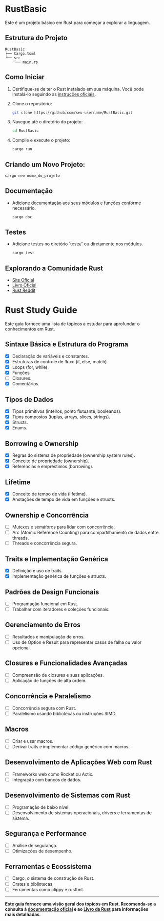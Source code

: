 # RustBasic

Este é um projeto básico em Rust para começar a explorar a linguagem.

## Estrutura do Projeto

```plaintext
RustBasic
├── Cargo.toml
└── src
    └── main.rs
```

## Como Iniciar

1. Certifique-se de ter o Rust instalado em sua máquina. Você pode instalá-lo seguindo as [instruções oficiais](https://www.rust-lang.org/tools/install).

2. Clone o repositório:

   ```bash
   git clone https://github.com/seu-username/RustBasic.git
   ```

3. Navegue até o diretório do projeto:

   ```bash
   cd RustBasic
   ```

4. Compile e execute o projeto:

   ```bash
   cargo run
   ```

##  Criando um Novo Projeto:
```bash
cargo new nome_do_projeto
```

## Documentação

- Adicione documentação aos seus módulos e funções conforme necessário.

   ```bash
   cargo doc
   ```

## Testes

- Adicione testes no diretório \`tests/\` ou diretamente nos módulos.

   ```bash
   cargo test
   ```



## Explorando a Comunidade Rust

- [Site Oficial](https://www.rust-lang.org/)
- [Livro Oficial](https://doc.rust-lang.org/book/)
- [Rust Reddit](https://www.reddit.com/r/rust/)

# Rust Study Guide

Este guia fornece uma lista de tópicos a estudar para aprofundar o conhecimentos em Rust.

## Sintaxe Básica e Estrutura do Programa

- [x] Declaração de variáveis e constantes.
- [x] Estruturas de controle de fluxo (if, else, match).
- [x] Loops (for, while).
- [x] Funções 
- [ ] Closures.
- [x] Comentários.

## Tipos de Dados

- [x] Tipos primitivos (inteiros, ponto flutuante, booleanos).
- [x] Tipos compostos (tuplas, arrays, slices, strings).
- [x] Structs.
- [x] Enums.

## Borrowing e Ownership

- [x] Regras do sistema de propriedade (ownership system rules).
- [x] Conceito de propriedade (ownership).
- [x] Referências e empréstimos (borrowing).

## Lifetime

- [x] Conceito de tempo de vida (lifetime).
- [x] Anotações de tempo de vida em funções e structs.

## Ownership e Concorrência

- [ ] Mutexes e semáforos para lidar com concorrência.
- [ ] Arc (Atomic Reference Counting) para compartilhamento de dados entre threads.
- [ ] Threads e concorrência segura.

## Traits e Implementação Genérica

- [x] Definição e uso de traits.
- [x] Implementação genérica de funções e structs.

## Padrões de Design Funcionais

- [ ] Programação funcional em Rust.
- [ ] Trabalhar com iteradores e coleções funcionais.

## Gerenciamento de Erros

- [ ] Resultados e manipulação de erros.
- [ ] Uso de Option e Result para representar casos de falha ou valor opcional.

## Closures e Funcionalidades Avançadas

- [ ] Compreensão de closures e suas aplicações.
- [ ] Aplicação de funções de alta ordem.

## Concorrência e Paralelismo

- [ ] Concorrência segura com Rust.
- [ ] Paralelismo usando bibliotecas ou instruções SIMD.

## Macros

- [ ] Criar e usar macros.
- [ ] Derivar traits e implementar código genérico com macros.

## Desenvolvimento de Aplicações Web com Rust

- [ ] Frameworks web como Rocket ou Actix.
- [ ] Integração com bancos de dados.

## Desenvolvimento de Sistemas com Rust

- [ ] Programação de baixo nível.
- [ ] Desenvolvimento de sistemas operacionais, drivers e ferramentas de sistema.

## Segurança e Performance

- [ ] Análise de segurança.
- [ ] Otimizações de desempenho.

## Ferramentas e Ecossistema

- [ ] Cargo, o sistema de construção de Rust.
- [ ] Crates e bibliotecas.
- [ ] Ferramentas como clippy e rustfmt.

---

**Este guia fornece uma visão geral dos tópicos em Rust. Recomenda-se a consulta à [documentação oficial](https://doc.rust-lang.org/) e ao [Livro da Rust](https://doc.rust-lang.org/book/) para informações mais detalhadas.**

